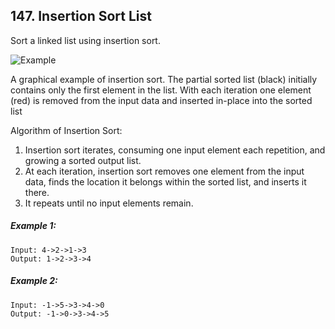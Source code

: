 ## 147. Insertion Sort List

Sort a linked list using insertion sort.

![Example](https://upload.wikimedia.org/wikipedia/commons/0/0f/Insertion-sort-example-300px.gif)

A graphical example of insertion sort. The partial sorted list (black) initially contains only the first element in the list.
With each iteration one element (red) is removed from the input data and inserted in-place into the sorted list

Algorithm of Insertion Sort:

1. Insertion sort iterates, consuming one input element each repetition, and growing a sorted output list.
1. At each iteration, insertion sort removes one element from the input data, finds the location it belongs within the sorted list, and inserts it there.
1. It repeats until no input elements remain.

##### Example 1:
```
Input: 4->2->1->3
Output: 1->2->3->4
```
##### Example 2:
```
Input: -1->5->3->4->0
Output: -1->0->3->4->5
```